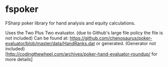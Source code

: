 fspoker
=======

FSharp poker library for hand analysis and equity calculations.

Uses the Two Plus Two evaluator. 
(due to Github's large file policy the file is not included)
Can be found at: https://github.com/chenosaurus/poker-evaluator/blob/master/data/HandRanks.dat
or generated.  (Generator not included)  
[http://codingthewheel.com/archives/poker-hand-evaluator-roundup/ for more details]

